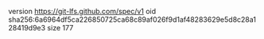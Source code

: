 version https://git-lfs.github.com/spec/v1
oid sha256:6a6964df5ca226850725ca68c89af026f9d1af48283629e5d8c28a128419d9e3
size 177
